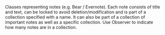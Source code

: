Classes representing notes (e.g. Bear / Evernote). Each note consists of title and text, can be locked to avoid deletion/modification and is part of a collection specified with a name. It can also be part of a collection of important notes as well as a specific collection. Use Observer to indicate how many notes are in a collection.

